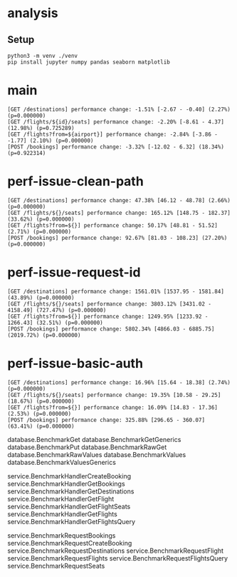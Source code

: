 # analysis

## Setup
```
python3 -m venv ./venv
pip install jupyter numpy pandas seaborn matplotlib
```


# main
```
[GET /destinations] performance change: -1.51% [-2.67 - -0.40] (2.27%) (p=0.000000)
[GET /flights/${id}/seats] performance change: -2.20% [-8.61 - 4.37] (12.98%) (p=0.725289)
[GET /flights?from=${airport}] performance change: -2.84% [-3.86 - -1.77] (2.10%) (p=0.000000)
[POST /bookings] performance change: -3.32% [-12.02 - 6.32] (18.34%) (p=0.922314)
```


# perf-issue-clean-path
```
[GET /destinations] performance change: 47.38% [46.12 - 48.78] (2.66%) (p=0.000000)
[GET /flights/${}/seats] performance change: 165.12% [148.75 - 182.37] (33.62%) (p=0.000000)
[GET /flights?from=${}] performance change: 50.17% [48.81 - 51.52] (2.71%) (p=0.000000)
[POST /bookings] performance change: 92.67% [81.03 - 108.23] (27.20%) (p=0.000000)
```

# perf-issue-request-id
```
[GET /destinations] performance change: 1561.01% [1537.95 - 1581.84] (43.89%) (p=0.000000)
[GET /flights/${}/seats] performance change: 3803.12% [3431.02 - 4158.49] (727.47%) (p=0.000000)
[GET /flights?from=${}] performance change: 1249.95% [1233.92 - 1266.43] (32.51%) (p=0.000000)
[POST /bookings] performance change: 5802.34% [4866.03 - 6885.75] (2019.72%) (p=0.000000)
```

# perf-issue-basic-auth
```
[GET /destinations] performance change: 16.96% [15.64 - 18.38] (2.74%) (p=0.000000)
[GET /flights/${}/seats] performance change: 19.35% [10.58 - 29.25] (18.67%) (p=0.000000)
[GET /flights?from=${}] performance change: 16.09% [14.83 - 17.36] (2.53%) (p=0.000000)
[POST /bookings] performance change: 325.88% [296.65 - 360.07] (63.41%) (p=0.000000)
```




database.BenchmarkGet
database.BenchmarkGetGenerics
database.BenchmarkPut
database.BenchmarkRawGet
database.BenchmarkRawValues
database.BenchmarkValues
database.BenchmarkValuesGenerics

service.BenchmarkHandlerCreateBooking
service.BenchmarkHandlerGetBookings
service.BenchmarkHandlerGetDestinations
service.BenchmarkHandlerGetFlight
service.BenchmarkHandlerGetFlightSeats
service.BenchmarkHandlerGetFlights
service.BenchmarkHandlerGetFlightsQuery

service.BenchmarkRequestBookings
service.BenchmarkRequestCreateBooking
service.BenchmarkRequestDestinations
service.BenchmarkRequestFlight
service.BenchmarkRequestFlights
service.BenchmarkRequestFlightsQuery
service.BenchmarkRequestSeats
